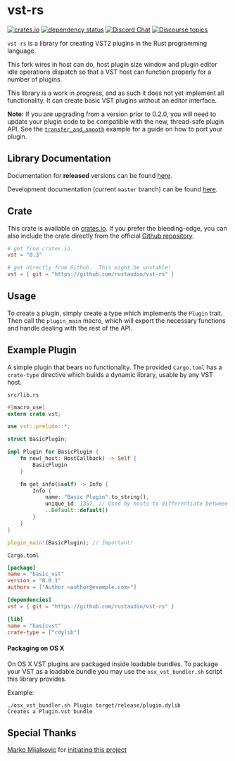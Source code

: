 # vst-rs
[![crates.io][crates-img]][crates-url]
[![dependency status](https://deps.rs/repo/github/rustaudio/vst-rs/status.svg)](https://deps.rs/repo/github/rustaudio/vst-rs)
[![Discord Chat][discord-img]][discord-url]
[![Discourse topics][dc-img]][dc-url]

`vst-rs` is a library for creating VST2 plugins in the Rust programming language.

This fork wires in host can do, host plugin size window and plugin editor idle operations dispatch so that a VST host can function properly for a number of plugins.

This library is a work in progress, and as such it does not yet implement all
functionality. It can create basic VST plugins without an editor interface.

**Note:** If you are upgrading from a version prior to 0.2.0, you will need to update
your plugin code to be compatible with the new, thread-safe plugin API. See the
[`transfer_and_smooth`](examples/transfer_and_smooth.rs) example for a guide on how
to port your plugin.

## Library Documentation

Documentation for **released** versions can be found [here](https://docs.rs/vst/).

Development documentation (current `master` branch) can be found [here](https://rustaudio.github.io/vst-rs/vst/).

## Crate
This crate is available on [crates.io](https://crates.io/crates/vst).  If you prefer the bleeding-edge, you can also
include the crate directly from the official [Github repository](https://github.com/rustaudio/vst-rs).

```toml
# get from crates.io.
vst = "0.3"
```
```toml
# get directly from Github.  This might be unstable!
vst = { git = "https://github.com/rustaudio/vst-rs" }
```

## Usage
To create a plugin, simply create a type which implements the `Plugin` trait. Then call the `plugin_main` macro, which will export the necessary functions and handle dealing with the rest of the API.

## Example Plugin
A simple plugin that bears no functionality. The provided `Cargo.toml` has a
`crate-type` directive which builds a dynamic library, usable by any VST host.

`src/lib.rs`

```rust
#[macro_use]
extern crate vst;

use vst::prelude::*;

struct BasicPlugin;

impl Plugin for BasicPlugin {
    fn new(_host: HostCallback) -> Self {
        BasicPlugin
    }

    fn get_info(&self) -> Info {
        Info {
            name: "Basic Plugin".to_string(),
            unique_id: 1357, // Used by hosts to differentiate between plugins.
            ..Default::default()
        }
    }
}

plugin_main!(BasicPlugin); // Important!
```

`Cargo.toml`

```toml
[package]
name = "basic_vst"
version = "0.0.1"
authors = ["Author <author@example.com>"]

[dependencies]
vst = { git = "https://github.com/rustaudio/vst-rs" }

[lib]
name = "basicvst"
crate-type = ["cdylib"]
```

[crates-img]: https://img.shields.io/crates/v/vst.svg
[crates-url]: https://crates.io/crates/vst
[discord-img]: https://img.shields.io/discord/590254806208217089.svg?label=Discord&logo=discord&color=blue
[discord-url]: https://discord.gg/QPdhk2u
[dc-img]: https://img.shields.io/discourse/https/rust-audio.discourse.group/topics.svg?logo=discourse&color=blue
[dc-url]: https://rust-audio.discourse.group

#### Packaging on OS X

On OS X VST plugins are packaged inside loadable bundles.
To package your VST as a loadable bundle you may use the `osx_vst_bundler.sh` script this library provides. 

Example: 

```
./osx_vst_bundler.sh Plugin target/release/plugin.dylib
Creates a Plugin.vst bundle
```

## Special Thanks
[Marko Mijalkovic](https://github.com/overdrivenpotato) for [initiating this project](https://github.com/overdrivenpotato/rust-vst2)
